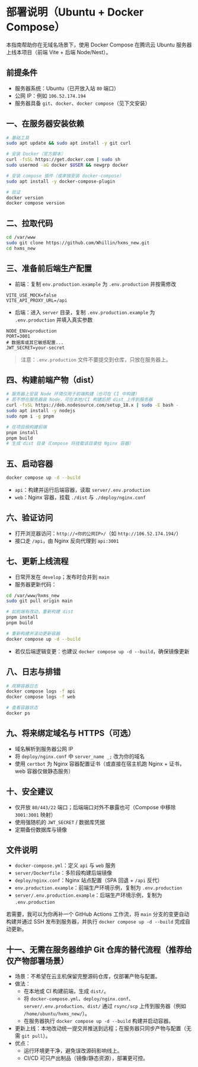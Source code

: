 # 部署说明（Ubuntu + Docker Compose）

本指南帮助你在无域名场景下，使用 Docker Compose 在腾讯云 Ubuntu 服务器上线本项目（前端 Vite + 后端 Node/Nest）。

## 前提条件

- 服务器系统：Ubuntu（已开放入站 `80` 端口）
- 公网 IP：例如 `106.52.174.194`
- 服务器具备 `git`、`docker`、`docker compose`（见下文安装）

## 一、在服务器安装依赖

```bash
# 基础工具
sudo apt update && sudo apt install -y git curl

# 安装 Docker（官方脚本）
curl -fsSL https://get.docker.com | sudo sh
sudo usermod -aG docker $USER && newgrp docker

# 安装 compose 插件（或单独安装 docker-compose）
sudo apt install -y docker-compose-plugin

# 验证
docker version
docker compose version
```

## 二、拉取代码

```bash
cd /var/www
sudo git clone https://github.com/Whillin/hxms_new.git
cd hxms_new
```

## 三、准备前后端生产配置

- 前端：复制 `env.production.example` 为 `.env.production` 并按需修改

```
VITE_USE_MOCK=false
VITE_API_PROXY_URL=/api
```

- 后端：进入 `server` 目录，复制 `.env.production.example` 为 `.env.production` 并填入真实参数

```
NODE_ENV=production
PORT=3001
# 数据库或其它敏感配置...
JWT_SECRET=your-secret
```

> 注意：`.env.production` 文件不要提交到仓库，只放在服务器上。

## 四、构建前端产物（dist）

```bash
# 服务器上安装 Node 环境仅用于前端构建（也可在 CI 中构建）
# 若不想在服务器装 Node，可在本地/CI 构建后把 dist 上传到服务器
curl -fsSL https://deb.nodesource.com/setup_18.x | sudo -E bash -
sudo apt install -y nodejs
sudo npm i -g pnpm

# 在项目根构建前端
pnpm install
pnpm build
# 生成 dist 目录（Compose 将挂载该目录给 Nginx 容器）
```

## 五、启动容器

```bash
docker compose up -d --build
```

- `api`：构建并运行后端容器，读取 `server/.env.production`
- `web`：Nginx 容器，挂载 `./dist` 与 `./deploy/nginx.conf`

## 六、验证访问

- 打开浏览器访问：`http://<你的公网IP>/`（如 `http://106.52.174.194/`）
- 接口走 `/api`，由 Nginx 反向代理到 `api:3001`

## 七、更新上线流程

- 日常开发在 `develop`；发布时合并到 `main`
- 服务器更新代码：

```bash
cd /var/www/hxms_new
sudo git pull origin main

# 如前端有改动，重新构建 dist
pnpm install
pnpm build

# 重新构建并滚动更新容器
docker compose up -d --build
```

- 若仅后端逻辑变更：也建议 `docker compose up -d --build`，确保镜像更新

## 八、日志与排错

```bash
# 观察容器日志
docker compose logs -f api
docker compose logs -f web

# 查看容器状态
docker ps
```

## 九、将来绑定域名与 HTTPS（可选）

- 域名解析到服务器公网 IP
- 将 `deploy/nginx.conf` 中 `server_name _;` 改为你的域名
- 使用 `certbot` 为 Nginx 容器配置证书（或直接在宿主机跑 Nginx + 证书，web 容器仅做静态服务）

## 十、安全建议

- 仅开放 `80/443/22` 端口；后端端口对外不暴露也可（Compose 中移除 `3001:3001` 映射）
- 使用强随机的 `JWT_SECRET` / 数据库凭据
- 定期备份数据库与镜像

## 文件说明

- `docker-compose.yml`：定义 `api` 与 `web` 服务
- `server/Dockerfile`：多阶段构建后端镜像
- `deploy/nginx.conf`：Nginx 站点配置（SPA 回退 + `/api` 反代）
- `env.production.example`：前端生产环境示例，复制为 `.env.production`
- `server/.env.production.example`：后端生产环境示例，复制为 `.env.production`

若需要，我可以为你再补一个 GitHub Actions 工作流，将 `main` 分支的变更自动构建并通过 SSH 发布到服务器，并执行 `docker compose up -d --build` 完成自动更新。

## 十一、无需在服务器维护 Git 仓库的替代流程（推荐给仅产物部署场景）

- 场景：不希望在云主机保留完整源码仓库，仅部署产物与配置。
- 做法：
  - 在本地或 CI 构建前端，生成 `dist/`。
  - 将 `docker-compose.yml`、`deploy/nginx.conf`、`server/.env.production`、`dist/` 通过 `rsync/scp` 上传到服务器（例如 `/home/ubuntu/hxms_new/`）。
  - 在服务器执行 `docker compose up -d --build` 构建并启动容器。
- 更新上线：本地改动统一提交并推送到远程；在服务器只同步产物与配置（无需 `git pull`）。
- 优点：
  - 运行环境更干净，避免误改源码影响线上。
  - CI/CD 可只产出制品（镜像/静态资源），部署更可控。
